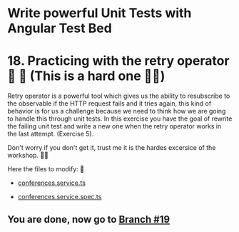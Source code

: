 # Write powerful Unit Tests with Angular Test Bed

# 18. Practicing with the retry operator 💆‍ 💆‍ (This is a hard one 💪💪)

Retry operator is a powerful tool which gives us the ability to resubscribe to the observable if the HTTP request fails and it tries again, this kind of behavior is for us a challenge because we need to think how we are going to handle this through unit tests. In this exercise you have the goal of rewrite the failing unit test and write a new one when the retry operator works in the last attempt. (Exercise 5).

Don't worry if you don't get it, trust me it is the hardes excersice of the workshop. 💅💅

Here the files to modify: 👀

- [conferences.service.ts](https://github.com/seagomezar/ng-col-angular-ut/blob/step18/src/app/conferences.service.ts)

- [conferences.service.spec.ts](https://github.com/seagomezar/ng-col-angular-ut/blob/step18/src/app/conferences.service.spec.ts)

## You are done, now go to [Branch #19](https://github.com/seagomezar/ng-col-angular-ut/tree/step19)